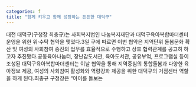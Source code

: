 ```yaml
---
categories: f
title: "함께 키우고 함께 성장하는 든든한 대덕구"
---
```

대전 대덕구(구청장 최충규)는 사회복지법인 나눔복지재단과 대덕구육아복합마더센터 운영을 위한 위·수탁 협약을 맺었다.3일 구에 따르면 이번 협약은 지역단위 돌봄문화 확산 및 여성의 사회참여 증진의 업무를 효율적으로 수행하고 상호 협력관계를 공고히 하고자 추진됐다.공동육아나눔터, 장난감도서관, 육아도서관, 공유부엌, 프로그램실 등이 조성된 대덕구육아복합마더센터는 이날 협약을 통해 지역중심의 통합돌봄과 다양한 육아정보 제공, 여성의 사회참여 활성화와 역량강화 제공을 위한 대덕구의 거점센터 역할을 하게 된다.최충규 구청장은 “아이를 돌보는